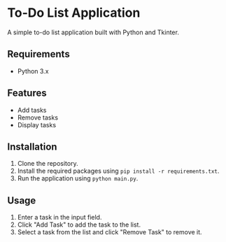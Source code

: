 # To-Do List Application
A simple to-do list application built with Python and Tkinter.

## Requirements
- Python 3.x
  
## Features

- Add tasks
- Remove tasks
- Display tasks

## Installation

1. Clone the repository.
2. Install the required packages using `pip install -r requirements.txt`.
3. Run the application using `python main.py`.

## Usage

1. Enter a task in the input field.
2. Click "Add Task" to add the task to the list.
3. Select a task from the list and click "Remove Task" to remove it.
